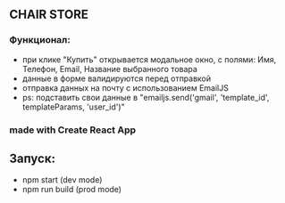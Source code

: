 ## CHAIR STORE

### Функционал:

- при клике "Купить" открывается модальное окно, с полями: Имя, Телефон, Email, Название выбранного товара
- данные в форме валидируются перед отправкой
- отправка данных на почту с использованием EmailJS
- ps: подставить свои данные в "emailjs.send('gmail', 'template_id', templateParams, 'user_id')"

### made with Create React App

## Запуск:

- npm start (dev mode)
- npm run build (prod mode)
